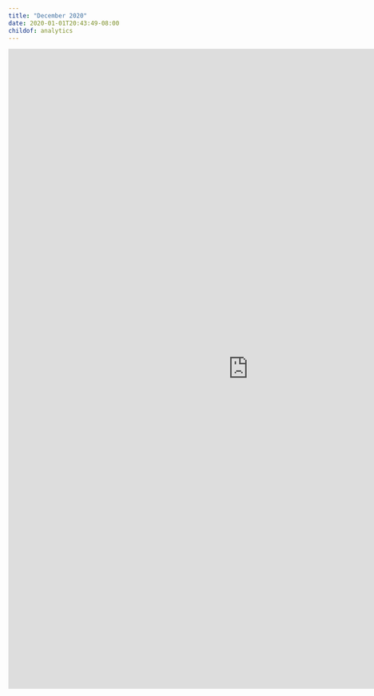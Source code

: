 ```yaml
---
title: "December 2020"
date: 2020-01-01T20:43:49-08:00
childof: analytics
---
```

<iframe width="960" height="1280" src="https://datastudio.google.com/embed/reporting/1zIs5oleQpSSajtPbBbQLCCXvtfxJ9Ew1/page/tPw8" frameborder="0" style="border:0" allowfullscreen></iframe>